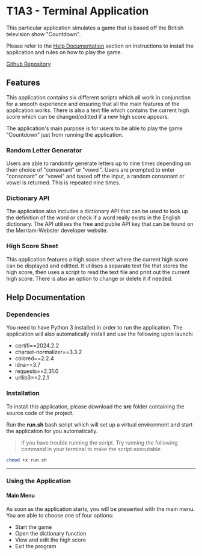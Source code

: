 # T1A3 - Terminal Application

This particular application simulates a game that is based off the British television show "Countdown".

Please refer to the [Help Documentation](#help-documentation) section on instructions to install the application and rules on how to play the game.

[Github Repository](https://github.com/xsheng4/T1A3)

## Features

This application contains six different scripts which all work in conjunction for a smooth experience and ensuring that all the main features of the application works.
There is also a text file which contains the current high score which can be changed/editted if a new high score appears.

The application's main purpose is for users to be able to play the game "Countdown" just from running the application.

### Random Letter Generator

Users are able to randomly generate letters up to nine times depending on their choice of "consonant" or "vowel". Users are prompted to enter "consonant" or "vowel" and based off the input, a random consonant or vowel is returned. This is repeated nine times.

### Dictionary API

The application also includes a dictionary API that can be used to look up the definition of the word or check if a word really exists in the English dictionary. The API utilises the free and publie API key that can be found on the Merriam-Webster developer website.

### High Score Sheet

This application features a high score sheet where the current high score can be displayed and editted. It utilises a separate text file that stores the high score, then uses a script to read the text file and print out the current high score. There is also an option to change or delete it if needed.

## Help Documentation

### Dependencies

You need to have Python 3 installed in order to run the application. The application will also automatically install and use the following upon launch:

- certifi==2024.2.2
- charset-normalizer==3.3.2
- colored==2.2.4
- idna==3.7
- requests==2.31.0
- urllib3==2.2.1

### Installation

To install this application, please download the **src** folder containing the source code of the project.

Run the **run.sh** bash script which will set up a virtual environment and start the application for you automatically.

> If you have trouble running the script. Try running the following command in your terminal to make the script executable

```bash
chmod +x run.sh 
```

---

### Using the Application

#### Main Menu

As soon as the application starts, you will be presented with the main menu. You are able to choose one of four options:

- Start the game
- Open the dictionary function
- View and edit the high score
- Exit the program

